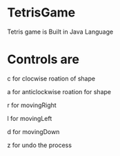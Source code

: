 # TetrisGame
Tetris game is Built in Java Language
# Controls are 
c for clocwise roation of shape 

a for anticlockwise roation for shape 

r for movingRight 

l for movingLeft 

d for movingDown 

z for undo the process 




